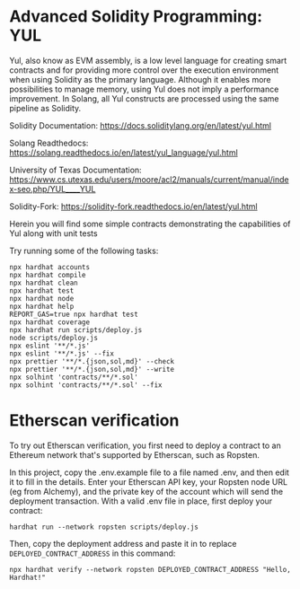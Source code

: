# Advanced Solidity Programming: YUL

Yul, also know as EVM assembly, is a low level language for creating smart contracts and for providing more control over the execution environment when using Solidity as the primary language. Although it enables more possibilities to manage memory, using Yul does not imply a performance improvement. In Solang, all Yul constructs are processed using the same pipeline as Solidity.

Solidity Documentation: https://docs.soliditylang.org/en/latest/yul.html

Solang Readthedocs: https://solang.readthedocs.io/en/latest/yul_language/yul.html

University of Texas Documentation: https://www.cs.utexas.edu/users/moore/acl2/manuals/current/manual/index-seo.php/YUL____YUL

Solidity-Fork: https://solidity-fork.readthedocs.io/en/latest/yul.html


Herein you will find some simple contracts demonstrating the capabilities of Yul along with unit tests

Try running some of the following tasks:

```shell
npx hardhat accounts
npx hardhat compile
npx hardhat clean
npx hardhat test
npx hardhat node
npx hardhat help
REPORT_GAS=true npx hardhat test
npx hardhat coverage
npx hardhat run scripts/deploy.js
node scripts/deploy.js
npx eslint '**/*.js'
npx eslint '**/*.js' --fix
npx prettier '**/*.{json,sol,md}' --check
npx prettier '**/*.{json,sol,md}' --write
npx solhint 'contracts/**/*.sol'
npx solhint 'contracts/**/*.sol' --fix
```

# Etherscan verification

To try out Etherscan verification, you first need to deploy a contract to an Ethereum network that's supported by Etherscan, such as Ropsten.

In this project, copy the .env.example file to a file named .env, and then edit it to fill in the details. Enter your Etherscan API key, your Ropsten node URL (eg from Alchemy), and the private key of the account which will send the deployment transaction. With a valid .env file in place, first deploy your contract:

```shell
hardhat run --network ropsten scripts/deploy.js
```

Then, copy the deployment address and paste it in to replace `DEPLOYED_CONTRACT_ADDRESS` in this command:

```shell
npx hardhat verify --network ropsten DEPLOYED_CONTRACT_ADDRESS "Hello, Hardhat!"
```
